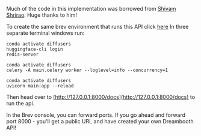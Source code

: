 Much of the code in this implementation was borrowed from [Shivam Shrirao](https://github.com/ShivamShrirao). Huge thanks to him!

To create the same brev environment that runs this API click [here](https://console.brev.dev/environment/new?repo=https://github.com/brevdev/simple-dreambooth-api&instance=g5.2xlarge&diskStorage=100)
In three separate terminal windows run:

```
conda activate diffusers
huggingface-cli login
redis-server
```

```
conda activate diffusers
celery -A main.celery worker --loglevel=info --concurrency=1
```

```
conda activate diffusers
uvicorn main:app --reload
```

Then head over to [http://127.0.0.1:8000/docs](http://127.0.0.1:8000/docs) to run the api.

In the Brev console, you can forward ports. If you go ahead and forward port 8000 - you'll get a public URL and have created your own Dreambooth API!
